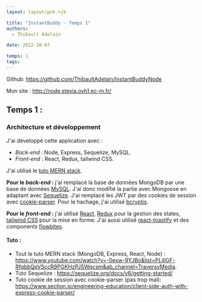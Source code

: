 ```yaml
---
layout: layout/pok.njk

title: "InstantBuddy - Temps 1"
authors:
  - Thibault Adelain

date: 2022-10-07

temps: 1
tags:
---
```


Github: <https://github.com/ThibaultAdelain/InstantBuddyNode>

Mon site : <http://node.stevia.ovh1.ec-m.fr/>

## Temps 1 :

### Architecture et développement

J'ai développé cette application avec :

- *Back-end* : Node, Express, Sequelize, MySQL.
- *Front-end* : React, Redux, tailwind CSS.

J'ai utilisé le [tuto MERN stack][1]. 

**Pour le *back-end* :** j'ai remplacé la base de données MongoDB par une base de données [MySQL](https://www.mysql.com/). J'ai donc modifié la partie avec Mongoose en adaptant avec [Sequelize](https://sequelize.org/). J'ai remplacé les JWT par des cookies de session avec [cookie-parser](https://www.npmjs.com/package/cookie-parser). Pour le hachage, j'ai utilisé [bcryptjs](https://www.npmjs.com/package/bcryptjs).

**Pour le *front-end* :** j'ai utilisé [React](https://fr.reactjs.org/), [Redux](https://redux.js.org/) pour la gestion des states, [tailwind CSS](https://tailwindcss.com/) pour la mise en forme. J'ai aussi utilisé [react-toastify](https://www.npmjs.com/package/react-toastify) et des components [flowbites](https://flowbite.com/).

#### Tuto :

- Tout le tuto MERN stack (MongoDB, Express, React, Node) : <https://www.youtube.com/watch?v=-0exw-9YJBo&list=PLillGF-RfqbbQeVSccR9PGKHzPJSWqcsm&ab_channel=TraversyMedia>.
- Tuto Sequelize : <https://sequelize.org/docs/v6/getting-started/>
- Tuto cookie de session avec cookie-parser (pas trop mal): <https://www.section.io/engineering-education/client-side-auth-with-express-cookie-parser/>

[1]: <https://www.youtube.com/watch?v=-0exw-9YJBo&list=PLillGF-RfqbbQeVSccR9PGKHzPJSWqcsm&ab_channel=TraversyMedia>

[2]: <https://sequelize.org/docs/v6/getting-started/>
